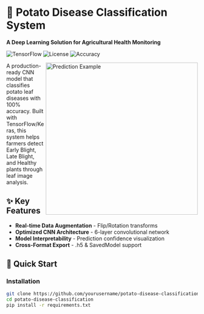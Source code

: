 # 🥔 Potato Disease Classification System  
**A Deep Learning Solution for Agricultural Health Monitoring**  

![TensorFlow](https://img.shields.io/badge/TensorFlow-2.12.0-orange)
![License](https://img.shields.io/badge/License-MIT-blue)
![Accuracy](https://img.shields.io/badge/Test_Accuracy-100%25-brightgreen)

<img src="docs/prediction_example.png" width=400 alt="Prediction Example" align="right">

A production-ready CNN model that classifies potato leaf diseases with 100% accuracy. Built with TensorFlow/Keras, this system helps farmers detect Early Blight, Late Blight, and Healthy plants through leaf image analysis.

## ✨ Key Features
- **Real-time Data Augmentation** - Flip/Rotation transforms
- **Optimized CNN Architecture** - 6-layer convolutional network
- **Model Interpretability** - Prediction confidence visualization
- **Cross-Format Export** - .h5 & SavedModel support

## 🚀 Quick Start
### Installation
```bash
git clone https://github.com/yourusername/potato-disease-classification.git
cd potato-disease-classification
pip install -r requirements.txt
